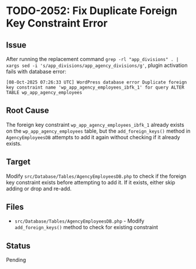 # TODO-2052: Fix Duplicate Foreign Key Constraint Error

## Issue
After running the replacement command `grep -rl "app_divisions" . | xargs sed -i 's/app_divisions/app_agency_divisions/g'`, plugin activation fails with database error:
```
[08-Oct-2025 07:26:33 UTC] WordPress database error Duplicate foreign key constraint name 'wp_app_agency_employees_ibfk_1' for query ALTER TABLE wp_app_agency_employees
```

## Root Cause
The foreign key constraint `wp_app_agency_employees_ibfk_1` already exists on the `wp_app_agency_employees` table, but the `add_foreign_keys()` method in `AgencyEmployeesDB` attempts to add it again without checking if it already exists.

## Target
Modify `src/Database/Tables/AgencyEmployeesDB.php` to check if the foreign key constraint exists before attempting to add it. If it exists, either skip adding or drop and re-add.

## Files
- `src/Database/Tables/AgencyEmployeesDB.php` - Modify `add_foreign_keys()` method to check for existing constraint

## Status
Pending
